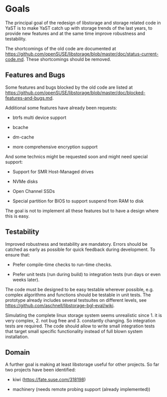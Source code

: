 
Goals
=====

The principal goal of the redesign of libstorage and storage related code in
YaST is to make YaST catch up with storage trends of the last years, to
provide new features and at the same time improve robustness and testability.

The shortcomings of the old code are documented at
https://github.com/openSUSE/libstorage/blob/master/doc/status-current-code.md. These
shortcomings should be removed.


Features and Bugs
-----------------

Some features and bugs blocked by the old code are listed at
https://github.com/openSUSE/libstorage/blob/master/doc/blocked-features-and-bugs.md.

Additional some features have already been requests:

- btrfs multi device support

- bcache

- dm-cache

- more comprehensive encryption support

And some technics might be requested soon and might need special support:

- Support for SMR Host-Managed drives

- NVMe disks

- Open Channel SSDs

- Special partition for BIOS to support suspend from RAM to disk

The goal is not to implement all these features but to have a design where
this is easy.


Testability
-----------

Improved robustness and testability are mandatory. Errors should be catched as
early as possible for quick feedback during development. To ensure that:

- Prefer compile-time checks to run-time checks.

- Prefer unit tests (run during build) to integration tests (run days or even
  weeks later).

The code must be designed to be easy testable wherever possible, e.g. complex
algorithms and functions should be testable in unit tests. The prototype
already includes several testsuites on different levels, see
https://github.com/aschnell/libstorage-bgl-eval/wiki.

Simulating the complete linux storage system seems unrealistic since 1. it is
very complex, 2. not bug free and 3. constantly changing. So integration tests
are required. The code should allow to write small integration tests that
target small specific functionality instead of full blown system installation.


Domain
------

A further goal is making at least libstorage useful for other projects. So far
two projects have been identified:

- kiwi (https://fate.suse.com/318198)

- machinery (needs remote probing support (already implemented))
